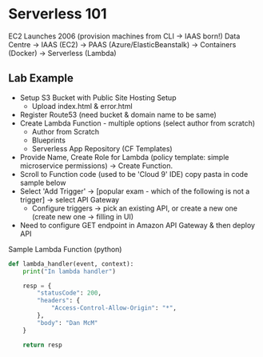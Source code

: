 # Serverless 101

EC2 Launches 2006 (provision machines from CLI -> IAAS born!)
Data Centre -> IAAS (EC2) -> PAAS (Azure/ElasticBeanstalk) -> Containers (Docker) -> Serverless (Lambda)

## Lab Example

* Setup S3 Bucket with Public Site Hosting Setup
    * Upload index.html & error.html
* Register Route53 (need bucket & domain name to be same)
* Create Lambda Function - multiple options (select author from scratch)
    * Author from Scratch
    * Blueprints
    * Serverless App Repository (CF Templates)
* Provide Name, Create Role for Lambda (policy template: simple microservice permissions) -> Create Function.
* Scroll to Function code (used to be 'Cloud 9' IDE) copy pasta in code sample below
* Select 'Add Trigger' -> [popular exam - which of the following is not a trigger] -> select API Gateway
    * Configure triggers -> pick an existing API, or create a new one (create new one -> filling in UI)
* Need to configure GET endpoint in Amazon API Gateway & then deploy API

Sample Lambda Function (python)

```python
def lambda_handler(event, context):
    print("In lambda handler")

    resp = {
        "statusCode": 200,
        "headers": {
            "Access-Control-Allow-Origin": "*",
        },
        "body": "Dan McM"
    }

    return resp
```
